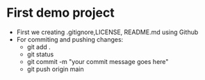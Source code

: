 # First demo project 

- First we creating .gitignore,LICENSE, README.md using Github
- For commiting and pushing changes:
    - git add .
    - git status
    - git commit -m "your commit message goes here"
    - git push origin main